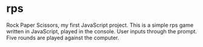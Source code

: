 # rps
Rock Paper Scissors, my first JavaScript project. 
This is a simple rps game written in JavaScript, played in the console. User inputs through the prompt. Five rounds are played against the computer.